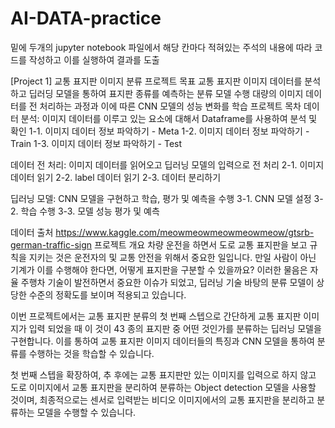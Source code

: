 # AI-DATA-practice
밑에 두개의 jupyter notebook 파일에서 해당 칸마다 적혀있는 주석의 내용에 따라 코드를 작성하고 이를 실행하여 결과를 도출


[Project 1] 교통 표지판 이미지 분류
프로젝트 목표
교통 표지판 이미지 데이터를 분석하고 딥러딩 모델을 통하여 표지판 종류를 예측하는 분류 모델 수행
대량의 이미지 데이터를 전 처리하는 과정과 이에 따른 CNN 모델의 성능 변화를 학습
프로젝트 목차
데이터 분석: 이미지 데이터를 이루고 있는 요소에 대해서 Dataframe를 사용하여 분석 및 확인
1-1. 이미지 데이터 정보 파악하기 - Meta
1-2. 이미지 데이터 정보 파악하기 - Train
1-3. 이미지 데이터 정보 파악하기 - Test

데이터 전 처리: 이미지 데이터를 읽어오고 딥러닝 모델의 입력으로 전 처리
2-1. 이미지 데이터 읽기
2-2. label 데이터 읽기
2-3. 데이터 분리하기

딥러닝 모델: CNN 모델을 구현하고 학습, 평가 및 예측을 수행
3-1. CNN 모델 설정
3-2. 학습 수행
3-3. 모델 성능 평가 및 예측

데이터 출처
https://www.kaggle.com/meowmeowmeowmeowmeow/gtsrb-german-traffic-sign
프로젝트 개요
차량 운전을 하면서 도로 교통 표지판을 보고 규칙을 지키는 것은 운전자의 및 교통 안전을 위해서 중요한 일입니다. 만일 사람이 아닌 기계가 이를 수행해야 한다면, 어떻게 표지판을 구분할 수 있을까요? 이러한 물음은 자율 주행차 기술이 발전하면서 중요한 이슈가 되었고, 딥러닝 기술 바탕의 분류 모델이 상당한 수준의 정확도를 보이며 적용되고 있습니다.

이번 프로젝트에서는 교통 표지판 분류의 첫 번째 스텝으로 간단하게 교통 표지판 이미지가 입력 되었을 때 이 것이 43 종의 표지판 중 어떤 것인가를 분류하는 딥러닝 모델을 구현합니다. 이를 통하여 교통 표지판 이미지 데이터들의 특징과 CNN 모델을 통하여 분류를 수행하는 것을 학습할 수 있습니다.

첫 번째 스텝을 확장하여, 추 후에는 교통 표지판만 있는 이미지를 입력으로 하지 않고 도로 이미지에서 교통 표지판을 분리하여 분류하는 Object detection 모델을 사용할 것이며, 최종적으로는 센서로 입력받는 비디오 이미지에서의 교통 표지판을 분리하고 분류하는 모델을 수행할 수 있습니다.
